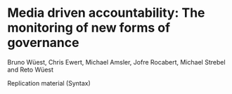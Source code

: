 # Media driven accountability: The monitoring of new forms of governance
Bruno Wüest, Chris Ewert, Michael Amsler, Jofre Rocabert, Michael Strebel and Reto Wüest

Replication material (Syntax)
